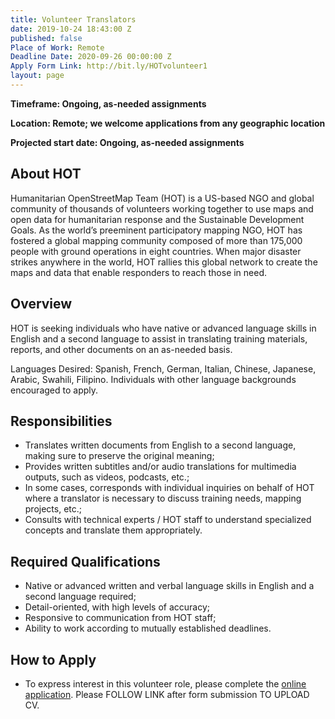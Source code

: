 ```yaml
---
title: Volunteer Translators
date: 2019-10-24 18:43:00 Z
published: false
Place of Work: Remote
Deadline Date: 2020-09-26 00:00:00 Z
Apply Form Link: http://bit.ly/HOTvolunteer1
layout: page
---
```


**Timeframe: Ongoing, as-needed assignments**

**Location: Remote; we welcome applications from any geographic location**

**Projected start date: Ongoing, as-needed assignments**

## About HOT
Humanitarian OpenStreetMap Team (HOT) is a US-based NGO and global community of thousands of volunteers working together to use maps and open data for humanitarian response and the Sustainable Development Goals. As the world’s preeminent participatory mapping NGO, HOT has fostered a global mapping community composed of more than 175,000 people with ground operations in eight countries. When major disaster strikes anywhere in the world, HOT rallies this global network to create the maps and data that enable responders to reach those in need.

## Overview
HOT is seeking individuals who have native or advanced language skills in English and a second language to assist in translating training materials, reports, and other documents on an as-needed basis. 

Languages Desired: Spanish, French, German, Italian, Chinese, Japanese, Arabic, Swahili, Filipino. Individuals with other language backgrounds encouraged to apply.

## Responsibilities 
* Translates written documents from English to a second language, making sure to preserve the original meaning;
* Provides written subtitles and/or audio translations for multimedia outputs, such as videos, podcasts, etc.;
* In some cases, corresponds with individual inquiries on behalf of HOT where a translator is necessary to discuss training needs, mapping projects, etc.;
* Consults with technical experts / HOT staff to understand specialized concepts and translate them appropriately.

## Required Qualifications
* Native or advanced written and verbal language skills in English and a second language required;
* Detail-oriented, with high levels of accuracy;
* Responsive to communication from HOT staff;
* Ability to work according to mutually established deadlines.

## How to Apply
* To express interest in this volunteer role, please complete the [online application](http://bit.ly/HOTvolunteer1). Please FOLLOW LINK after form submission TO UPLOAD CV.